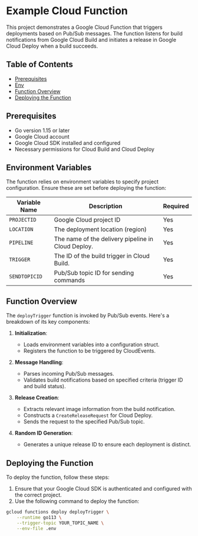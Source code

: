 # Example Cloud Function

This project demonstrates a Google Cloud Function that triggers deployments based on Pub/Sub messages. The function listens for build notifications from Google Cloud Build and initiates a release in Google Cloud Deploy when a build succeeds.

## Table of Contents

*   [Prerequisites](#prerequisites)
*   [Env](#environment-variables)
*   [Function Overview](#function-overview)
*   [Deploying the Function](#deploying-the-function)

## Prerequisites

*   Go version 1.15 or later
*   Google Cloud account
*   Google Cloud SDK installed and configured
*   Necessary permissions for Cloud Build and Cloud Deploy

## Environment Variables

The function relies on environment variables to specify project configuration. Ensure these are set before deploying the function:

| Variable Name  | Description                             | Required |
|----------------|-----------------------------------------|----------|
| `PROJECTID`    | Google Cloud project ID                | Yes      |
| `LOCATION`     | The deployment location (region)       | Yes      |
| `PIPELINE`     | The name of the delivery pipeline in Cloud Deploy.              | Yes      |
| `TRIGGER`     | The ID of the build trigger in Cloud Build.       | Yes      |
| `SENDTOPICID`  | Pub/Sub topic ID for sending commands  | Yes      |

## Function Overview

The `deployTrigger` function is invoked by Pub/Sub events. Here's a breakdown of its key components:

1.  **Initialization**:

      *   Loads environment variables into a configuration struct.
      *   Registers the function to be triggered by CloudEvents.

2.  **Message Handling**:

      *   Parses incoming Pub/Sub messages.
      *   Validates build notifications based on specified criteria (trigger ID and build status).

3.  **Release Creation**:

      *   Extracts relevant image information from the build notification.
      *   Constructs a `CreateReleaseRequest` for Cloud Deploy.
      *   Sends the request to the specified Pub/Sub topic.

4.  **Random ID Generation**:

      *   Generates a unique release ID to ensure each deployment is distinct.

## Deploying the Function

To deploy the function, follow these steps:

1.  Ensure that your Google Cloud SDK is authenticated and configured with the correct project.
2.  Use the following command to deploy the function:

   ```bash
   gcloud functions deploy deployTrigger \
       --runtime go113 \
       --trigger-topic YOUR_TOPIC_NAME \
       --env-file .env
